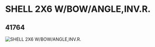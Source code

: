 # SHELL 2X6 W/BOW/ANGLE,INV.R.
## 41764
![SHELL 2X6 W/BOW/ANGLE,INV.R.](https://lc-www-live-s.legocdn.com/media/bricks/5/2/4161261.jpg)